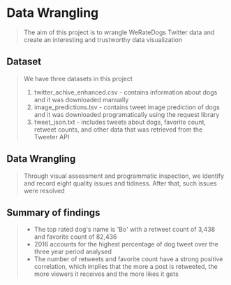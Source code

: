 # Data Wrangling
> The aim of this project is to wrangle WeRateDogs Twitter data and create an interesting and trustworthy data visualization

## Dataset

> We have three datasets in this project
>  1. twitter_achive_enhanced.csv  - contains information about dogs and it was downloaded manually
>  2. image_predictions.tsv - contains tweet image prediction of dogs and it was downloaded programatically using the request library
>  3. tweet_json.txt - includes tweets about dogs, favorite count, retweet counts, and other data that was retrieved from the Tweeter API

## Data Wrangling

>  Through visual assessment and programmatic inspection, we identify and record eight quality issues and tidiness. After that, such issues were resolved

## Summary of findings
> - The top rated dog's name is 'Bo' with a retweet count of 3,438 and favorite count of 82,436
> - 2016 accounts for the highest percentage of dog tweet over the three year period analysed
> - The number of retweets and favorite count have a strong positive correlation, which implies that the more a post is retweeted, the more viewers it receives and the more likes it gets
